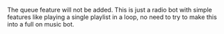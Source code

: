 The queue feature will not be added. This is just a radio bot with simple features like playing a single playlist in a loop, no need to try to make this into a full on music bot.